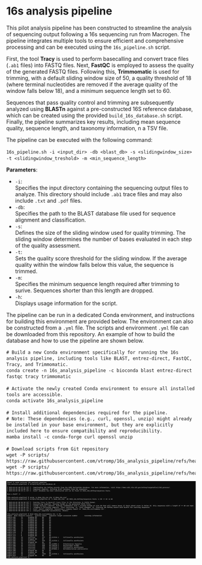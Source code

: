 # 16s analysis pipeline

This pilot analysis pipeline has been constructed to streamline the analysis of sequencing output following a 16s sequencing run from Macrogen. The pipeline integrates multiple tools to ensure efficient and comprehensive processing and can be executed using the `16s_pipeline.sh` script.  

First, the tool **Tracy** is used to perform basecalling and convert trace files (`.ab1` files) into FASTQ files. Next, **FastQC** is employed to assess the quality of the generated FASTQ files. Following this, **Trimmomatic** is used for trimming, with a default sliding window size of 50, a quality threshold of 18 (where terminal nucleotides are removed if the average quality of the window falls below 18), and a minimum sequence length set to 60.  

Sequences that pass quality control and trimming are subsequently analyzed using **BLASTn** against a pre-constructed 16S reference database, which can be created using the provided `build_16s_database.sh` script. Finally, the pipeline summarizes key results, including mean sequence quality, sequence length, and taxonomy information, n a TSV file.  

The pipeline can be executed with the following command:  

`16s_pipeline.sh -i <input_dir> -db <blast_db> -s <slidingwindow_size> -t <slidingwindow_treshold> -m <min_sequence_length>`  

**Parameters**:

* `-i`:  
Specifies the input directory containing the sequencing output files to analyze. This directory should include `.ab1` trace files and may also include `.txt` and `.pdf` files.    
* `-db`:  
Specifies the path to the BLAST database file used for sequence alignment and classification.  
* `-s`:  
Defines the size of the sliding window used for quality trimming. The sliding window determines the number of bases evaluated in each step of the quality assessment.    
* `-t`:  
Sets the quality score threshold for the sliding window. If the average quality within the window falls below this value, the sequence is trimmed.  
* `-m`:  
Specifies the minimum sequence length required after trimming to surive. Sequences shorter than this length are dropped.     
* `-h`:  
Displays usage information for the script.

The pipeline can be run in a dedicated Conda environment, and instructions for building this environment are provided below. The environment can also be constructed from a `.yml` file. The scripts and environment `.yml` file can be downloaded from this repository. An example of how to build the database and how to use the pipeline are shown below.  

```{bash introduction-conda-environment, eval = FALSE}
# Build a new Conda environment specifically for running the 16s analysis pipeline, including tools like BLAST, entrez-direct, FastQC, Tracy, and Trimmomatic.
conda create -n 16s_analysis_pipeline -c bioconda blast entrez-direct fastqc tracy trimmomatic

# Activate the newly created Conda environment to ensure all installed tools are accessible.
conda activate 16s_analysis_pipeline

# Install additional dependencies required for the pipeline.
# Note: These dependencies (e.g., curl, openssl, unzip) might already be installed in your base environment, but they are explicitly included here to ensure compatibility and reproducibility.
mamba install -c conda-forge curl openssl unzip 

# Download scripts from Git repository
wget -P scripts/ https://raw.githubusercontent.com/vtromp/16s_analysis_pipeline/refs/heads/main/scripts/build_16s_database.sh
wget -P scripts/ https://raw.githubusercontent.com/vtromp/16s_analysis_pipeline/refs/heads/main/scripts/16s_pipeline.sh
```
![Usage example:](https://raw.githubusercontent.com/vtromp/16s_analysis_pipeline/refs/heads/main/imgs/usage%20example.png) 
